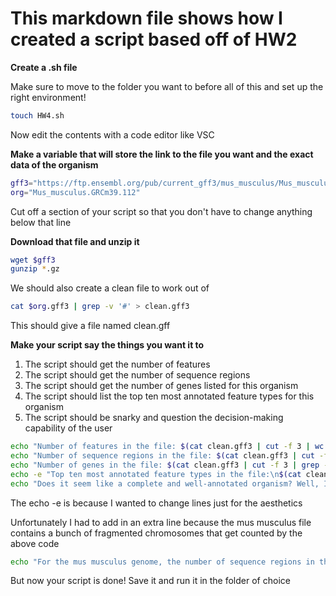 # This markdown file shows how I created a script based off of HW2

**Create a .sh file**

Make sure to move to the folder you want to before all of this and set up the right environment!

```bash
touch HW4.sh
```
Now edit the contents with a code editor like VSC

**Make a variable that will store the link to the file you want and the exact data of the organism**

```bash
gff3="https://ftp.ensembl.org/pub/current_gff3/mus_musculus/Mus_musculus.GRCm39.112.gff3.gz"
org="Mus_musculus.GRCm39.112"
```

Cut off a section of your script so that you don't have to change anything below that line

**Download that file and unzip it**

```bash
wget $gff3
gunzip *.gz
```

We should also create a clean file to work out of

```bash
cat $org.gff3 | grep -v '#' > clean.gff3
```

This should give a file named clean.gff

**Make your script say the things you want it to**

1. The script should get the number of features
2. The script should get the number of sequence regions
3. The script should get the number of genes listed for this organism
4. The script should list the top ten most annotated feature types for this organism
5. The script should be snarky and question the decision-making capability of the user

```bash
echo "Number of features in the file: $(cat clean.gff3 | cut -f 3 | wc -l)"
echo "Number of sequence regions in the file: $(cat clean.gff3 | cut -f 1 | sort | uniq | wc -l)"
echo "Number of genes in the file: $(cat clean.gff3 | cut -f 3 | grep -w 'gene' | wc -l)"
echo -e "Top ten most annotated feature types in the file:\n$(cat clean.gff3 | cut -f 3 | sort-uniq-count-rank | head)"
echo "Does it seem like a complete and well-annotated organism? Well, I can't do everything for you! Use your brain!"
```

The echo -e is because I wanted to change lines just for the aesthetics

Unfortunately I had to add in an extra line because the mus musculus file contains a bunch of fragmented chromosomes that get counted by the above code

```bash
echo "For the mus musculus genome, the number of sequence regions in the file is different due to the chromosome names (this counts X and Y as separate chromosomes): $(cat clean.gff3 | cut -f 1 | sort | uniq | grep -E '^[0-9]+$|^[xXyY]$' | wc -l)"
```

But now your script is done! Save it and run it in the folder of choice